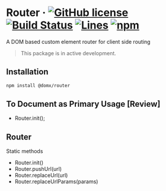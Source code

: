 # Router &middot; [![GitHub license](https://img.shields.io/badge/license-MIT-blue.svg)](https://www.mit.edu/~amini/LICENSE.md) [![Build Status](https://travis-ci.com/domxjs/domx.svg?branch=packages/Router)](https://travis-ci.com/github/domxjs/domx) [![Lines](https://img.shields.io/badge/Coverage-100%25-brightgreen.svg)](https://app.travis-ci.com/github/domxjs/domx/branches) [![npm](https://img.shields.io/npm/v/@domx/router)](https://www.npmjs.com/package/@domx/router)


A DOM based custom element router for client side routing

> This package is in active development.

## Installation
```sh
npm install @domx/router
```

## To Document as Primary Usage [Review]
- Router.init();




## Router
Static methods
- Router.init()
- Router.pushUrl(url)
- Router.replaceUrl(url)
- Router.replaceUrlParams(params)